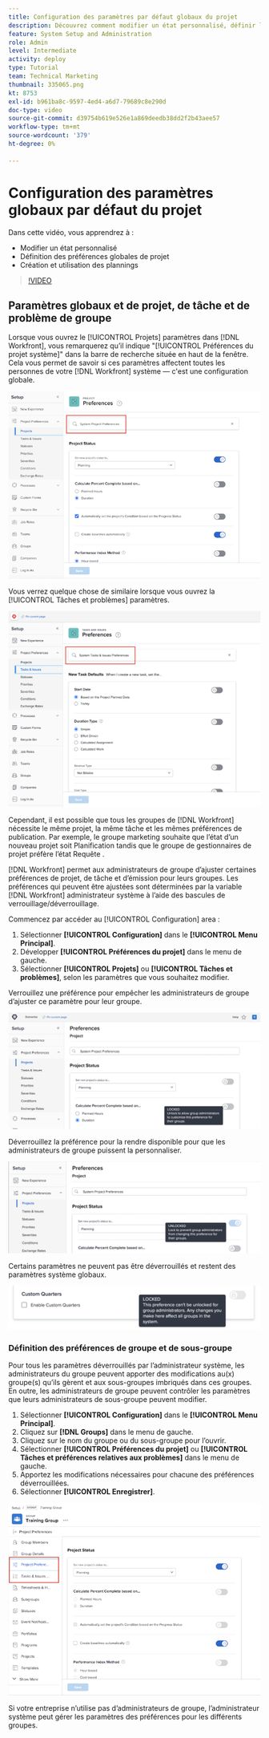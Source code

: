 ```yaml
---
title: Configuration des paramètres par défaut globaux du projet
description: Découvrez comment modifier un état personnalisé, définir les préférences globales du projet et créer des plannings qui sont des paramètres par défaut globaux.
feature: System Setup and Administration
role: Admin
level: Intermediate
activity: deploy
type: Tutorial
team: Technical Marketing
thumbnail: 335065.png
kt: 8753
exl-id: b961ba8c-9597-4ed4-a6d7-79689c8e290d
doc-type: video
source-git-commit: d39754b619e526e1a869deedb38dd2f2b43aee57
workflow-type: tm+mt
source-wordcount: '379'
ht-degree: 0%

---
```


# Configuration des paramètres globaux par défaut du projet

<!---
21.4 updates have been made
--->

Dans cette vidéo, vous apprendrez à :

* Modifier un état personnalisé
* Définition des préférences globales de projet
* Création et utilisation des plannings

>[!VIDEO](https://video.tv.adobe.com/v/335065/?quality=12)

## Paramètres globaux et de projet, de tâche et de problème de groupe

Lorsque vous ouvrez le [!UICONTROL Projets] paramètres dans [!DNL Workfront], vous remarquerez qu’il indique &quot;[!UICONTROL Préférences du projet système]&quot; dans la barre de recherche située en haut de la fenêtre. Cela vous permet de savoir si ces paramètres affectent toutes les personnes de votre [!DNL Workfront] système — c&#39;est une configuration globale.

![[!UICONTROL Préférences du projet] page [!UICONTROL Configuration]](assets/admin-fund-system-project-preferences-1.png)

Vous verrez quelque chose de similaire lorsque vous ouvrez la [!UICONTROL Tâches et problèmes] paramètres.

![[!UICONTROL Tâche et préférences de problème] in [!UICONTROL Configuration]](assets/admin-fund-task-issue-preferences-2.png)

Cependant, il est possible que tous les groupes de [!DNL Workfront] nécessite le même projet, la même tâche et les mêmes préférences de publication. Par exemple, le groupe marketing souhaite que l’état d’un nouveau projet soit Planification tandis que le groupe de gestionnaires de projet préfère l’état Requête .

[!DNL Workfront] permet aux administrateurs de groupe d’ajuster certaines préférences de projet, de tâche et d’émission pour leurs groupes. Les préférences qui peuvent être ajustées sont déterminées par la variable [!DNL Workfront] administrateur système à l’aide des bascules de verrouillage/déverrouillage.

Commencez par accéder au [!UICONTROL Configuration] area :

1. Sélectionner **[!UICONTROL Configuration]** dans le **[!UICONTROL Menu Principal]**.
1. Développer **[!UICONTROL Préférences du projet]** dans le menu de gauche.
1. Sélectionner **[!UICONTROL Projets]** ou **[!UICONTROL Tâches et problèmes]**, selon les paramètres que vous souhaitez modifier.

Verrouillez une préférence pour empêcher les administrateurs de groupe d’ajuster ce paramètre pour leur groupe.

![Message de préférence verrouillé](assets/admin-fund-preferences-locked-3.png)

Déverrouillez la préférence pour la rendre disponible pour que les administrateurs de groupe puissent la personnaliser.

![Message de préférence déverrouillé](assets/admin-fund-preferences-unlocked-4.png)

Certains paramètres ne peuvent pas être déverrouillés et restent des paramètres système globaux.

![Message de préférence verrouillé](assets/admin-fund-preferences-always-locked-5.png)

### Définition des préférences de groupe et de sous-groupe

Pour tous les paramètres déverrouillés par l’administrateur système, les administrateurs du groupe peuvent apporter des modifications au(x) groupe(s) qu’ils gèrent et aux sous-groupes imbriqués dans ces groupes. En outre, les administrateurs de groupe peuvent contrôler les paramètres que leurs administrateurs de sous-groupe peuvent modifier.

1. Sélectionner **[!UICONTROL Configuration]** dans le **[!UICONTROL Menu Principal]**.
1. Cliquez sur **[!DNL Groups]** dans le menu de gauche.
1. Cliquez sur le nom du groupe ou du sous-groupe pour l’ouvrir.
1. Sélectionner **[!UICONTROL Préférences du projet]** ou **[!UICONTROL Tâches et préférences relatives aux problèmes]** dans le menu de gauche.
1. Apportez les modifications nécessaires pour chacune des préférences déverrouillées.
1. Sélectionner **[!UICONTROL Enregistrer]**.

![[!UICONTROL État du projet] section sur [!UICONTROL Groupe] page](assets/admin-fund-group-preferences.png)

Si votre entreprise n’utilise pas d’administrateurs de groupe, l’administrateur système peut gérer les paramètres des préférences pour les différents groupes.

<!---
learn more URLs and guides
Create or edit a group status 
Group administrators 
Configure system-wide project preferences 
Configure project preferences for a group 
Configure task and issue preferences for a group 
Create and modify a group’s schedule 
--->
